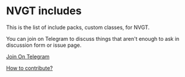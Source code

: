 # NVGT includes

This is the list of include packs, custom classes, for NVGT.

You can join on Telegram to discuss things that aren't enough to ask in discussion form or issue page.

[Join On Telegram](https://t.me/nvgtincludes)

[How to contribute?](.github/CONTRIBUTING.md)